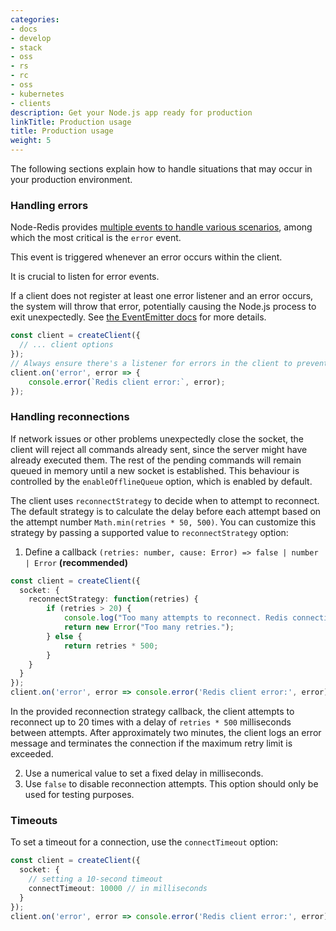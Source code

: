 ```yaml
---
categories:
- docs
- develop
- stack
- oss
- rs
- rc
- oss
- kubernetes
- clients
description: Get your Node.js app ready for production
linkTitle: Production usage
title: Production usage
weight: 5
---
```


The following sections explain how to handle situations that may occur
in your production environment.

### Handling errors

Node-Redis provides [multiple events to handle various scenarios](https://github.com/redis/node-redis?tab=readme-ov-file#events), among which the most critical is the `error` event.

This event is triggered whenever an error occurs within the client.

It is crucial to listen for error events.

If a client does not register at least one error listener and an error occurs, the system will throw that error, potentially causing the Node.js process to exit unexpectedly.
See [the EventEmitter docs](https://nodejs.org/api/events.html#events_error_events) for more details.

```typescript
const client = createClient({
  // ... client options
});
// Always ensure there's a listener for errors in the client to prevent process crashes due to unhandled errors
client.on('error', error => {
    console.error(`Redis client error:`, error);
});
```

### Handling reconnections

If network issues or other problems unexpectedly close the socket, the client will reject all commands already sent, since the server might have already executed them.
The rest of the pending commands will remain queued in memory until a new socket is established.
This behaviour is controlled by the `enableOfflineQueue` option, which is enabled by default.

The client uses `reconnectStrategy` to decide when to attempt to reconnect. 
The default strategy is to calculate the delay before each attempt based on the attempt number `Math.min(retries * 50, 500)`. You can customize this strategy by passing a supported value to `reconnectStrategy` option:


1. Define a callback `(retries: number, cause: Error) => false | number | Error` **(recommended)**
```typescript
const client = createClient({
  socket: {
    reconnectStrategy: function(retries) {
        if (retries > 20) {
            console.log("Too many attempts to reconnect. Redis connection was terminated");
            return new Error("Too many retries.");
        } else {
            return retries * 500;
        }
    }
  }
});
client.on('error', error => console.error('Redis client error:', error));
```
In the provided reconnection strategy callback, the client attempts to reconnect up to 20 times with a delay of `retries * 500` milliseconds between attempts. 
After approximately two minutes, the client logs an error message and terminates the connection if the maximum retry limit is exceeded.


2. Use a numerical value to set a fixed delay in milliseconds.
3. Use `false` to disable reconnection attempts. This option should only be used for testing purposes.

### Timeouts

To set a timeout for a connection, use the `connectTimeout` option:
```typescript
const client = createClient({
  socket: {
    // setting a 10-second timeout  
    connectTimeout: 10000 // in milliseconds
  }
});
client.on('error', error => console.error('Redis client error:', error));
```